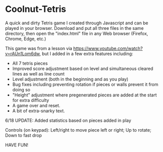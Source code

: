 # Coolnut-Tetris
A quick and dirty Tetris game I created through Javascript and can be played in your browser. Download and put all three files in the same directory, then open the "index.html" file in any Web browser (Firefox, Chrome, Edge, etc.)

This game was from a lesson via https://www.youtube.com/watch?v=rAUn1Lom6dw, but I added in a few extra features including:
- All 7 tetris pieces
- Improved score adjustment based on level and simultaneous cleared lines as well as line count
- Level adjustment (both in the beginning and as you play)
- Bug fixes including preventing rotation if pieces or walls prevent it from doing so
- "Height" adjustment where pregenerated pieces are added at the start for extra difficulty
- A game over and reset.
- A bit of extra-snarky text.

6/18 UPDATE: Added statistics based on pieces added in play

Controls (on keypad):
Left/right to move piece left or right;
Up to rotate;
Down to fast drop

HAVE FUN!
